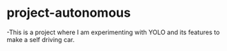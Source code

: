 # project-autonomous
-This is a project where I am experimenting with YOLO and its features to make a self driving car.